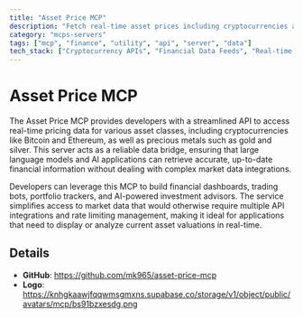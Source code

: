 ```yaml
---
title: "Asset Price MCP"
description: "Fetch real-time asset prices including cryptocurrencies and precious metals for AI applications"
category: "mcps-servers"
tags: ["mcp", "finance", "utility", "api", "server", "data"]
tech_stack: ["Cryptocurrency APIs", "Financial Data Feeds", "Real-time Market Data", "Precious Metals Pricing", "Asset Valuation"]
---
```


# Asset Price MCP

The Asset Price MCP provides developers with a streamlined API to access real-time pricing data for various asset classes, including cryptocurrencies like Bitcoin and Ethereum, as well as precious metals such as gold and silver. This server acts as a reliable data bridge, ensuring that large language models and AI applications can retrieve accurate, up-to-date financial information without dealing with complex market data integrations.

Developers can leverage this MCP to build financial dashboards, trading bots, portfolio trackers, and AI-powered investment advisors. The service simplifies access to market data that would otherwise require multiple API integrations and rate limiting management, making it ideal for applications that need to display or analyze current asset valuations in real-time.

## Details

- **GitHub**: https://github.com/mk965/asset-price-mcp
- **Logo**: https://knhgkaawjfqqwmsgmxns.supabase.co/storage/v1/object/public/avatars/mcp/bs91bzxesdg.png
